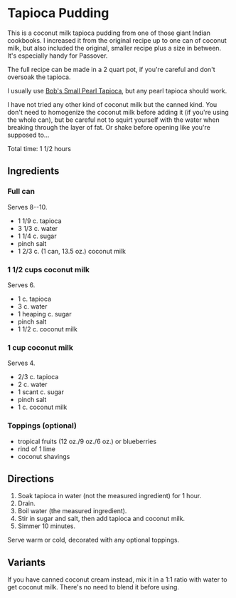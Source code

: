 [passover]: ../indices/passover.html
[potluck]: ../indices/potluck.html

# Tapioca Pudding

This is a coconut milk tapioca pudding from one of those giant Indian cookbooks.  I increased it from the original recipe up to one can of coconut milk, but also included the original, smaller recipe plus a size in between.  It's especially handy for Passover.

The full recipe can be made in a 2 quart pot, if you're careful and don't oversoak the tapioca.

I usually use [Bob's Small Pearl Tapioca](https://www.bobsredmill.com/small-pearl-tapioca.html), but any pearl tapioca should work.  

I have not tried any other kind of coconut milk but the canned kind.  You don't need to homogenize the coconut milk before adding it (if you're using the whole can), but be careful not to squirt yourself with the water when breaking through the layer of fat.  Or shake before opening like you're supposed to...

Total time: 1 1/2 hours

## Ingredients

### Full can

Serves 8--10.

* 1 1/9 c. tapioca
* 3 1/3 c. water
* 1 1/4 c. sugar
* pinch salt
* 1 2/3 c. (1 can, 13.5 oz.) coconut milk

### 1 1/2 cups coconut milk

Serves 6.

* 1 c. tapioca 
* 3 c. water
* 1 heaping c. sugar
* pinch salt
* 1 1/2 c. coconut milk

### 1 cup coconut milk

Serves 4.

* 2/3 c. tapioca 
* 2 c. water
* 1 scant c. sugar
* pinch salt
* 1 c. coconut milk

### Toppings (optional)

* tropical fruits (12 oz./9 oz./6 oz.) or blueberries
* rind of 1 lime
* coconut shavings

## Directions

1. Soak tapioca in water (not the measured ingredient) for 1 hour.
2. Drain.
3. Boil water (the measured ingredient).
4. Stir in sugar and salt, then add tapioca and coconut milk.
5. Simmer 10 minutes.

Serve warm or cold, decorated with any optional toppings.

## Variants

If you have canned coconut cream instead, mix it in a 1:1 ratio with water to get coconut milk.  There's no need to blend it before using.
